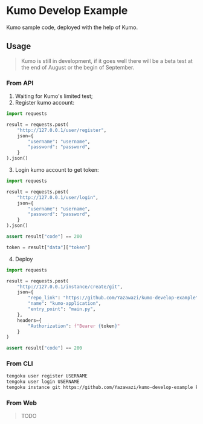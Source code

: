 # Kumo Develop Example

Kumo sample code, deployed with the help of Kumo.

## Usage

> Kumo is still in development, if it goes well there will be a beta test at the end of August or the begin of September.

### From API

1. Waiting for Kumo's limited test;
2. Register kumo account:

```python
import requests

result = requests.post(
    "http://127.0.0.1/user/register",
    json={
        "username": "username",
        "password": "password",
    }
).json()


```

3. Login kumo account to get token:

```python
import requests

result = requests.post(
    "http://127.0.0.1/user/login",
    json={
        "username": "username",
        "password": "password",
    }
).json()

assert result["code"] == 200

token = result["data"]["token"]
```

4. Deploy

```python
import requests

result = requests.post(
    "http://127.0.0.1/instance/create/git",
    json={
        "repo_link": "https://github.com/Yazawazi/kumo-develop-example",
        "name": "kumo-application",
        "entry_point": "main.py",
    },
    headers={
        "Authorization": f"Bearer {token}"
    }
)

assert result["code"] == 200
```

### From CLI

```bash
tengoku user register USERNAME
tengoku user login USERNAME
tengoku instance git https://github.com/Yazawazi/kumo-develop-example kumoapp-test
```

### From Web

> TODO
